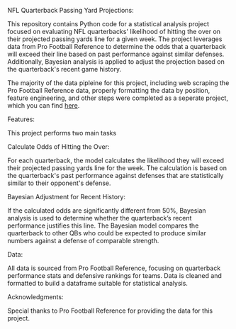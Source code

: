 NFL Quarterback Passing Yard Projections:

This repository contains Python code for a statistical analysis project focused on evaluating NFL quarterbacks' likelihood of hitting the over on their projected passing yards line for a given week. The project leverages data from Pro Football Reference to determine the odds that a quarterback will exceed their line based on past performance against similar defenses. Additionally, Bayesian analysis is applied to adjust the projection based on the quarterback's recent game history.

The majority of the data pipleine for this project, including web scraping the Pro Football Reference data, properly formatting the data by position, feature engineering, and other steps were completed as a seperate project, which you can find [here](https://github.com/jonathan-bucher/scrape_and_score).
 

Features:

This project performs two main tasks

Calculate Odds of Hitting the Over:

For each quarterback, the model calculates the likelihood they will exceed their projected passing yards line for the week.
The calculation is based on the quarterback's past performance against defenses that are statistically similar to their opponent's defense.

Bayesian Adjustment for Recent History:

If the calculated odds are significantly different from 50%, Bayesian analysis is used to determine whether the quarterback’s recent performance justifies this line.
The Bayesian model compares the quarterback to other QBs who could be expected to produce similar numbers against a defense of comparable strength.

Data: 

All data is sourced from Pro Football Reference, focusing on quarterback performance stats and defensive rankings for teams. Data is cleaned and formatted to build a dataframe suitable for statistical analysis.

Acknowledgments:

Special thanks to Pro Football Reference for providing the data for this project.
